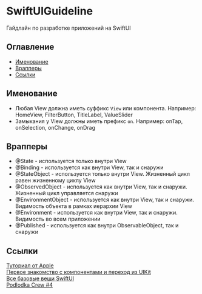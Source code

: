 # SwiftUIGuideline

Гайдлайн по разработке приложений на SwiftUI

## Оглавление

* [Именование](#Именование)
* [Врапперы](#Врапперы)
* [Ссылки](#Ссылки)

## Именование

- Любая View должна иметь суффикс `View` или компонента. Например: HomeView, FilterButton, TitleLabel, ValueSlider
- Замыкания у View должны иметь префикс `on`. Например: onTap, onSelection, onChange, onDrag


## Врапперы

- @State - используется только внутри View
- @Binding - используется как внутри View, так и снаружи
- @StateObject - используется только внутри View. Жизненный цикл равен жизненному циклу View
- @ObservedObject - используется как внутри View, так и снаружи. Жизненный цикл управляется снаружи
- @EnvironmentObject - используется как внутри View, так и снаружи. Видимость объекта в рамках иерархии View
- @Environment - используется как внутри View, так и снаружи. Видимость во всем приложении
- @Published - используется как внутри ObservableObject, так и снаружи

## Ссылки

[Туториал от Apple](https://developer.apple.com/tutorials/swiftui/)  
[Первое знакомство с компонентами и переход из UIKit](https://github.com/SimpleBoilerplates/SwiftUI-Cheat-Sheet)  
[Все базовые вещи SwiftUI](https://fuckingswiftui.com)  
[Podlodka Crew #4](https://www.youtube.com/playlist?list=PLNSmyatBJig4yzwgVdhDJuSA4U8zhAqo7)
